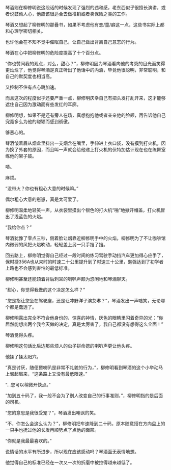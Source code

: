 琴酒则在柳修明说这段话的时候发现了强烈的违和感，老东西似乎很擅长演讲，或者说鼓动人心，他应该很适合去做推销或者卖保险之类的工作。

琴酒又想起了柳修明的那叠书，如果不考虑他有恋/童/癖这一点，这些书实际上都和心理学密切相关。

也许他会在不知不觉中催眠自己，让自己做出背离自己意志的行为。

琴酒在心中把柳修明的危险度提高了十个百分点。

“你也赞同我的观点，对么，甜心？”，柳修明因为琴酒看向他的考究的目光而笑得更灿烂了，他觉得琴酒是真正听出了他话中的内涵，毕竟他很聪明，非常聪明，和自己的默契度也相当高。

又控制不住有点心跳加速。

而且这次的程度似乎还要严重一点，柳修明庆幸自己有把头发打乱开来，这才能够遮住自己因为激动而有些发红的耳廓。

柳修明想，如果不是还有旁人在场，真想抱抱他或者亲亲他的脸颊，再告诉他自己究竟多么为他的聪颖而感到骄傲。

够恶心的。

琴酒皱着眉从烟盒里抖出一支烟含在嘴里，手伸进上衣口袋，没有摸到打火机，因为换了外套的原因，而且叫一声就会给他递上打火机的伏特加估计现在也在练舞室练他的架子鼓。

啧。

麻烦。

“没带火？你也有粗心大意的时候嘛。”

偶尔粗心大意的崽崽，真是太可爱了。

柳修明温柔地轻笑一声，从衣袋里摸出个银色的打火机“啪”地掀开帽盖，打火机冒出了浅蓝色的火焰。

“我给你点？”

琴酒犹豫了零点三秒，侧着脸让烟靠近柳修明手中的火焰，柳修明为了不让咖啡馆内微弱的风把火焰吹动，轻轻盖上另一只手挡了挡。


回去路上，柳修明觉得自己经过一段时间的练习驾驶手动挡汽车更加得心应手了，保时捷356A也从来时的时速二十公里提升到了时速三十公里，勉强达到了初学者上路也不会感到害怕的最低标准。

柳修明甚至还能顶着背后刺耳的喇叭声颇为悠闲地和琴酒聊天。

“甜心，你觉得我做的这个决定怎么样？”

“您是指让您坐在驾驶座，还是让冲野洋子演艾琳？”，琴酒发出一声嗤笑，无论哪个都是蠢透了。

柳修明露出完全不符合他身份的、惊喜的神情，灰色的眼睛里闪着奇异的光：“你居然能想出两个我今天做的决定，真是太厉害了，我自己都没有想得这么全面！”

琴酒觉得头疼。

柳修明这句话比后边那些烦人的虫子拼命摁的喇叭声更让他头疼。

他揉了揉太阳穴。

“真是讨厌，随便摁喇叭是非常不礼貌的行为，”，柳修明看到琴酒的这个小举动马上皱起眉来，“这条路上又没有最低限速。”

“...您可以稍微开快点。”

“加到五十码了，我一般不会为了别人改变自己的行事准则，”，柳修明指的是后面的司机。

“您的意思是我很受宠？”，琴酒发出嘲讽的笑。

“不，你怎么会这么认为？”，柳修明把车速降到二十码，原本随意搭在方向盘上的一只手也抚过他的长发再顺势点了点他的面颊。

“你就是我最最喜欢的。”

说情话的水平有所进步，所以现在应该感动吗？琴酒面无表情地想。

他觉得自己的标准已经在一次又一次的折磨中被拉得越来越低了。